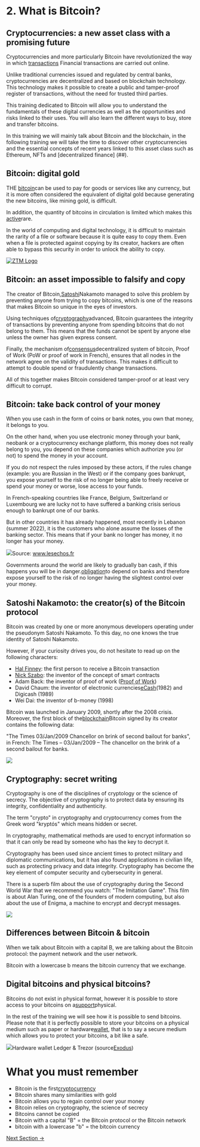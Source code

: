 
#
# **2. What is Bitcoin?**


## **Cryptocurrencies: a new asset class with a promising future**

Cryptocurrencies and more particularly Bitcoin have revolutionized the way in which [transactions](###) Financial transactions are carried out online.

Unlike traditional currencies issued and regulated by central banks, cryptocurrencies are decentralized and based on blockchain technology. This technology makes it possible to create a public and tamper-proof register of transactions, without the need for trusted third parties.

This training dedicated to Bitcoin will allow you to understand the fundamentals of these digital currencies as well as the opportunities and risks linked to their uses. You will also learn the different ways to buy, store and transfer bitcoins.

In this training we will mainly talk about Bitcoin and the blockchain, in the following training we will take the time to discover other cryptocurrencies and the essential concepts of recent years linked to this asset class such as Ethereum, NFTs and [decentralized finance] (##).

## **Bitcoin: digital gold**

THE [bitcoin](###)can be used to pay for goods or services like any currency, but it is more often considered the equivalent of digital gold because generating the new bitcoins, like mining gold, is difficult.

In addition, the quantity of bitcoins in circulation is limited which makes this [active](##)rare.

In the world of computing and digital technology, it is difficult to maintain the rarity of a file or software because it is quite easy to copy them. Even when a file is protected against copying by its creator, hackers are often able to bypass this security in order to unlock the ability to copy.

<a href= "">
    <img src=https://coinacademy.fr/wp-content/uploads/2022/10/bitcoin-mining.png.webp alt="ZTM Logo" >
  </a>

## **Bitcoin: an asset impossible to falsify and copy**

The creator of Bitcoin,[Satoshi](https://coinacademy.fr/satoshi-nakamoto/)Nakamoto managed to solve this problem by preventing anyone from trying to copy bitcoins, which is one of the reasons that makes Bitcoin so unique in the eyes of investors.

Using techniques of[cryptography](https://coinacademy.fr/academie/cryptographie-blockchain-chiffrement-asymetrique/)advanced, Bitcoin guarantees the integrity of transactions by preventing anyone from spending bitcoins that do not belong to them. This means that the funds cannot be spent by anyone else unless the owner has given express consent.

Finally, the mechanism of[consensus](https://coinacademy.fr/academie/differents-algorithmes-consensus-blockchain/)decentralized system of bitcoin, Proof of Work (PoW or proof of work in French), ensures that all nodes in the network agree on the validity of transactions. This makes it difficult to attempt to double spend or fraudulently change transactions.

All of this together makes Bitcoin considered tamper-proof or at least very difficult to corrupt.

## **Bitcoin: take back control of your money**

When you use cash in the form of coins or bank notes, you own that money, it belongs to you.

On the other hand, when you use electronic money through your bank, neobank or a cryptocurrency exchange platform, this money does not really belong to you, you depend on these companies which authorize you (or not) to spend the money in your account.

If you do not respect the rules imposed by these actors, if the rules change (example: you are Russian in the West) or if the company goes bankrupt, you expose yourself to the risk of no longer being able to freely receive or spend your money or worse, lose access to your funds.

In French-speaking countries like France, Belgium, Switzerland or Luxembourg we are lucky not to have suffered a banking crisis serious enough to bankrupt one of our banks.

But in other countries it has already happened, most recently in Lebanon (summer 2022), it is the customers who alone assume the losses of the banking sector. This means that if your bank no longer has money, it no longer has your money.

![](RackMultipart20231011-1-et3x4p_html_65145b4e69902f8d.png)Source: www.lesechos.fr

Governments around the world are likely to gradually ban cash, if this happens you will be in danger.[obligation](https://coinacademy.fr/academie/obligation-entreprise-fonctionnement-explication/)to depend on banks and therefore expose yourself to the risk of no longer having the slightest control over your money.

## **Satoshi Nakamoto: the creator(s) of the Bitcoin protocol**

Bitcoin was created by one or more anonymous developers operating under the pseudonym Satoshi Nakamoto. To this day, no one knows the true identity of Satoshi Nakamoto.

However, if your curiosity drives you, do not hesitate to read up on the following characters:

- [Hal Finney](https://coinacademy.fr/hal-finney-est-il-satoshi-nakamoto/): the first person to receive a Bitcoin transaction
- [Nick Szabo](https://coinacademy.fr/nick-szabo/): the inventor of the concept of smart contracts
- Adam Back: the inventor of proof of work ([Proof of Work](https://coinacademy.fr/academie/guide-proof-of-work/))
- David Chaum: the inventor of electronic currencies[eCash](https://coinacademy.fr/ecash-xec-fondamental/)(1982) and Digicash (1989)
- Wei Dai: the inventor of b-money (1998)

Bitcoin was launched in January 2009, shortly after the 2008 crisis. Moreover, the first block of the[blockchain](https://coinacademy.fr/academie/quest-ce-que-blockchain/)Bitcoin signed by its creator contains the following data:

"The Times 03/Jan/2009 Chancellor on brink of second bailout for banks", in French: The Times – 03/Jan/2009 – The chancellor on the brink of a second bailout for banks.

![](RackMultipart20231011-1-et3x4p_html_ce4c86264eb909f6.png)

## **Cryptography: secret writing**

Cryptography is one of the disciplines of cryptology or the science of secrecy. The objective of cryptography is to protect data by ensuring its integrity, confidentiality and authenticity.

The term "crypto" in cryptography and cryptocurrency comes from the Greek word "kryptós" which means hidden or secret.

In cryptography, mathematical methods are used to encrypt information so that it can only be read by someone who has the key to decrypt it.

Cryptography has been used since ancient times to protect military and diplomatic communications, but it has also found applications in civilian life, such as protecting privacy and data integrity. Cryptography has become the key element of computer security and cybersecurity in general.

There is a superb film about the use of cryptography during the Second World War that we recommend you watch: "The Imitation Game". This film is about Alan Turing, one of the founders of modern computing, but also about the use of Enigma, a machine to encrypt and decrypt messages.

![](RackMultipart20231011-1-et3x4p_html_f3b61b79dfdac768.png)

## **Differences between Bitcoin & bitcoin**

When we talk about Bitcoin with a capital B, we are talking about the Bitcoin protocol: the payment network and the user network.

Bitcoin with a lowercase b means the bitcoin currency that we exchange.

## **Digital bitcoins and physical bitcoins?**

Bitcoins do not exist in physical format, however it is possible to store access to your bitcoins on a[support](https://coinacademy.fr/academie/bases-supports-resistances-trading/)physical.

In the rest of the training we will see how it is possible to send bitcoins. Please note that it is perfectly possible to store your bitcoins on a physical medium such as paper or hardware[wallet](https://coinacademy.fr/academie/explications-portefeuille-crypto/), that is to say a secure medium which allows you to protect your bitcoins, a bit like a safe.

![](RackMultipart20231011-1-et3x4p_html_b3d64e1905ad2e80.png)Hardware wallet Ledger & Trezor (source[Exodus](https://www.exodus.com/news/trezor-vs-ledger/))


#
# **What you must remember**

- Bitcoin is the first[cryptocurrency](https://coinacademy.fr/academie/cryptomonnaie-crypto-monnaie/)
- Bitcoin shares many similarities with gold
- Bitcoin allows you to regain control over your money
- Bitcoin relies on cryptography, the science of secrecy
- Bitcoins cannot be copied
- Bitcoin with a capital "B" = the Bitcoin protocol or the Bitcoin network
- bitcoin with a lowercase "b" = the bitcoin currency

[Next Section ->](03-how-does-bitcoin-work.md)

